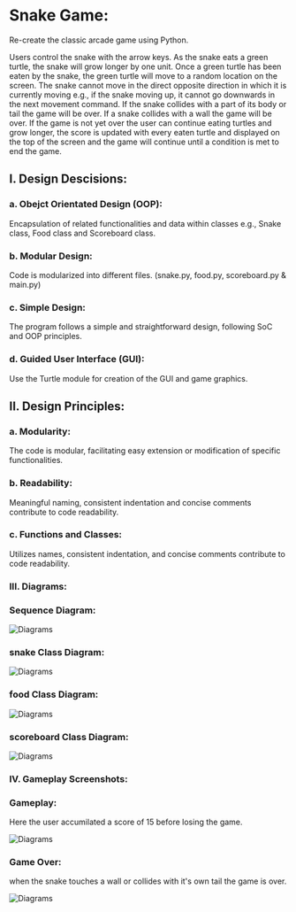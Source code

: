 # Snake Game:

Re-create the classic arcade game using Python.

Users control the snake with the arrow keys. As the snake eats a green turtle, the snake will grow longer by one unit. Once a green turtle has been eaten by the snake, the green turtle will move to a random location on the screen. The snake cannot move in the direct opposite direction in which it is currently moving e.g., if the snake moving up, it cannot go downwards in the next movement command. If the snake collides with a part of its body or tail the game will be over. If a snake collides with a wall the game will be over. If the game is not yet over the user can continue eating turtles and grow longer, the score is updated with every eaten turtle and displayed on the top of the screen and the game will continue until a condition is met to end the game.

## I. Design Descisions:

### a. Obejct Orientated Design (OOP):
Encapsulation of related functionalities and data within classes e.g., Snake class, Food class and Scoreboard class.

### b. Modular Design:
Code is modularized into different files. (snake.py, food.py, scoreboard.py & main.py)

### c. Simple Design:
The program follows a simple and straightforward design, following SoC and OOP principles.

### d. Guided User Interface (GUI):
Use the Turtle module for creation of the GUI and game graphics.

## II. Design Principles:

### a. Modularity:
The code is modular, facilitating easy extension or modification of specific functionalities.

### b. Readability:
Meaningful naming, consistent indentation and concise comments contribute to code readability.

### c. Functions and Classes:
Utilizes names, consistent indentation, and concise comments contribute to code readability.

### III. Diagrams:

### Sequence Diagram:

![Diagrams](Diagram.png)

### snake Class Diagram:

![Diagrams](snake_class_diagram.png)

### food Class Diagram:

![Diagrams](food_class_diagram.png)

### scoreboard Class Diagram:

![Diagrams](scoreboard_class_diagram.png)

### IV. Gameplay Screenshots:

### Gameplay:
Here the user accumilated a score of 15 before losing the game.

![Diagrams](32Game.png)


### Game Over:
when the snake touches a wall or collides with it's own tail the game is over.

![Diagrams](GameOver.png)
